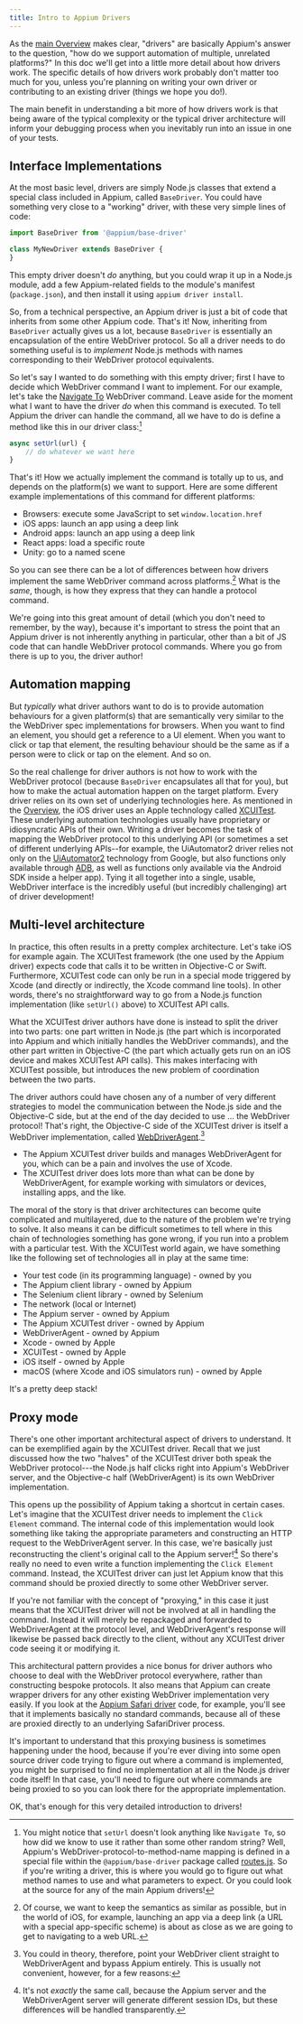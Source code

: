 ```yaml
---
title: Intro to Appium Drivers
---
```


As the [main Overview](./appium.md) makes clear, "drivers" are basically Appium's answer to the
question, "how do we support automation of multiple, unrelated platforms?" In this doc we'll get
into a little more detail about how drivers work. The specific details of how drivers work probably
don't matter too much for you, unless you're planning on writing your own driver or contributing to
an existing driver (things we hope you do!).

The main benefit in understanding a bit more of how drivers work is that being aware of the typical
complexity or the typical driver architecture will inform your debugging process when you
inevitably run into an issue in one of your tests.

## Interface Implementations

At the most basic level, drivers are simply Node.js classes that extend a special class included in
Appium, called `BaseDriver`. You could have something very close to a "working" driver, with these
very simple lines of code:

```js
import BaseDriver from '@appium/base-driver'

class MyNewDriver extends BaseDriver {
}
```

This empty driver doesn't *do* anything, but you could wrap it up in a Node.js module, add a few
Appium-related fields to the module's manifest (`package.json`), and then install it using `appium
driver install`.

So, from a technical perspective, an Appium driver is just a bit of code that inherits from some
other Appium code. That's it! Now, inheriting from `BaseDriver` actually gives us a lot, because
`BaseDriver` is essentially an encapsulation of the entire WebDriver protocol. So all a driver
needs to do something useful is to *implement* Node.js methods with names corresponding to
their WebDriver protocol equivalents.

So let's say I wanted to do something with this empty driver; first I have to decide which
WebDriver command I want to implement. For our example, let's take the [Navigate
To](https://w3c.github.io/webdriver/#navigate-to) WebDriver command. Leave aside for the moment
what I want to have the driver *do* when this command is executed. To tell Appium the driver can
handle the command, all we have to do is define a method like this in our driver class:[^1]

```js
async setUrl(url) {
    // do whatever we want here
}
```

[^1]: You might notice that `setUrl` doesn't look anything like `Navigate To`, so how did we know
  to use it rather than some other random string? Well, Appium's WebDriver-protocol-to-method-name
  mapping is defined in a special file within the `@appium/base-driver` package called
  [routes.js](https://github.com/appium/appium/blob/master/packages/base-driver/lib/protocol/routes.js).
  So if you're writing a driver, this is where you would go to figure out what method names to use
  and what parameters to expect. Or you could look at the source for any of the main Appium
  drivers!

That's it! How we actually implement the command is totally up to us, and depends on the
platform(s) we want to support. Here are some different example implementations of this command for
different platforms:

- Browsers: execute some JavaScript to set `window.location.href`
- iOS apps: launch an app using a deep link
- Android apps: launch an app using a deep link
- React apps: load a specific route
- Unity: go to a named scene

So you can see there can be a lot of differences between how drivers implement the same WebDriver
command across platforms.[^2] What is the *same*, though, is how they express that they can handle
a protocol command.

[^2]: Of course, we want to keep the semantics as similar as possible, but in the world of iOS, for
  example, launching an app via a deep link (a URL with a special app-specific scheme) is about as
  close as we are going to get to navigating to a web URL.

We're going into this great amount of detail (which you don't need to remember, by the way),
because it's important to stress the point that an Appium driver is not inherently anything in
particular, other than a bit of JS code that can handle WebDriver protocol commands. Where you go
from there is up to you, the driver author!

## Automation mapping

But *typically* what driver authors want to do is to provide automation behaviours for a given
platform(s) that are semantically very similar to the the WebDriver spec implementations for
browsers. When you want to find an element, you should get a reference to a UI element. When you
want to click or tap that element, the resulting behaviour should be the same as if a person were
to click or tap on the element. And so on.

So the real challenge for driver authors is not how to work with the WebDriver protocol (because
`BaseDriver` encapsulates all that for you), but how to make the actual automation happen on the
target platform. Every driver relies on its own set of underlying technologies here. As mentioned
in the [Overview](index.md), the iOS driver uses an Apple technology called
[XCUITest](https://developer.apple.com/documentation/xctest/xcuielement). These underlying
automation technologies usually have proprietary or idiosyncratic APIs of their own. Writing
a driver becomes the task of mapping the WebDriver protocol to this underlying API (or sometimes
a set of different underlying APIs--for example, the UiAutomator2 driver relies not only on the
[UiAutomator2](https://developer.android.com/training/testing/other-components/ui-automator)
technology from Google, but also functions only available through
[ADB](https://developer.android.com/tools/adb), as well as functions only available
via the Android SDK inside a helper app). Tying it all together into a single, usable, WebDriver
interface is the incredibly useful (but incredibly challenging) art of driver development!

## Multi-level architecture

In practice, this often results in a pretty complex architecture. Let's take iOS for example again.
The XCUITest framework (the one used by the Appium driver) expects code that calls it to be written
in Objective-C or Swift. Furthermore, XCUITest code can only be run in a special mode triggered by
Xcode (and directly or indirectly, the Xcode command line tools). In other words, there's no
straightforward way to go from a Node.js function implementation (like `setUrl()` above) to
XCUITest API calls.

What the XCUITest driver authors have done is instead to split the driver into two parts: one part
written in Node.js (the part which is incorporated into Appium and which initially handles the
WebDriver commands), and the other part written in Objective-C (the part which actually gets run on
an iOS device and makes XCUITest API calls). This makes interfacing with XCUITest possible, but
introduces the new problem of coordination between the two parts.

The driver authors could have chosen any of a number of very different strategies to model the
communication between the Node.js side and the Objective-C side, but at the end of the day decided
to use ... the WebDriver protocol! That's right, the Objective-C side of the XCUITest driver is
itself a WebDriver implementation, called
[WebDriverAgent](https://github.com/appium/webdriveragent).[^3]

[^3]: You could in theory, therefore, point your WebDriver client straight to WebDriverAgent and
  bypass Appium entirely. This is usually not convenient, however, for a few reasons:

  - The Appium XCUITest driver builds and manages WebDriverAgent for you, which can be a pain and
    involves the use of Xcode.
  - The XCUITest driver does lots more than what can be done by WebDriverAgent, for example working
    with simulators or devices, installing apps, and the like.

The moral of the story is that driver architectures can become quite complicated and multilayered,
due to the nature of the problem we're trying to solve. It also means it can be difficult sometimes
to tell where in this chain of technologies something has gone wrong, if you run into a problem
with a particular test. With the XCUITest world again, we have something like the following set of
technologies all in play at the same time:

- Your test code (in its programming language) - owned by you
- The Appium client library - owned by Appium
- The Selenium client library - owned by Selenium
- The network (local or Internet)
- The Appium server - owned by Appium
- The Appium XCUITest driver - owned by Appium
- WebDriverAgent - owned by Appium
- Xcode - owned by Apple
- XCUITest - owned by Apple
- iOS itself - owned by Apple
- macOS (where Xcode and iOS simulators run) - owned by Apple

It's a pretty deep stack!

## Proxy mode

There's one other important architectural aspect of drivers to understand. It can be exemplified
again by the XCUITest driver. Recall that we just discussed how the two "halves" of the XCUITest
driver both speak the WebDriver protocol---the Node.js half clicks right into Appium's WebDriver
server, and the Objective-c half (WebDriverAgent) is its own WebDriver implementation.

This opens up the possibility of Appium taking a shortcut in certain cases. Let's imagine that the
XCUITest driver needs to implement the `Click Element` command. The internal code of this
implementation would look something like taking the appropriate parameters and constructing an HTTP
request to the WebDriverAgent server. In this case, we're basically just reconstructing the
client's original call to the Appium server![^4] So there's really no need to even write a function
implementing the `Click Element` command. Instead, the XCUITest driver can just let Appium know
that this command should be proxied directly to some other WebDriver server.

[^4]: It's not *exactly* the same call, because the Appium server and the WebDriverAgent server
  will generate different session IDs, but these differences will be handled transparently.

If you're not familiar with the concept of "proxying," in this case it just means that the XCUITest
driver will not be involved at all in handling the command. Instead it will merely be repackaged
and forwarded to WebDriverAgent at the protocol level, and WebDriverAgent's response will likewise
be passed back directly to the client, without any XCUITest driver code seeing it or modifying it.

This architectural pattern provides a nice bonus for driver authors who choose to deal with the
WebDriver protocol everywhere, rather than constructing bespoke protocols. It also means that
Appium can create wrapper drivers for any other existing WebDriver implementation very easily. If
you look at the [Appium Safari driver](https://github.com/appium/appium-safari-driver) code, for
example, you'll see that it implements basically no standard commands, because all of these are
proxied directly to an underlying SafariDriver process.

It's important to understand that this proxying business is sometimes happening under the hood,
because if you're ever diving into some open source driver code trying to figure out where
a command is implemented, you might be surprised to find no implementation at all in the Node.js
driver code itself! In that case, you'll need to figure out where commands are being proxied to so
you can look there for the appropriate implementation.

OK, that's enough for this very detailed introduction to drivers!
